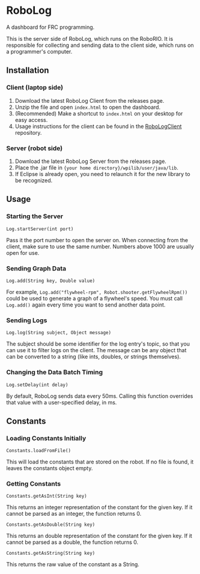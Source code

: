 # RoboLog
A dashboard for FRC programming.

This is the server side of RoboLog, which runs on the RoboRIO. It is responsible for collecting and sending data to the client side, which runs on a programmer's computer.

## Installation
### Client (laptop side)
1. Download the latest RoboLog Client from the releases page.
2. Unzip the file and open `index.html` to open the dashboard.
3. (Recommended) Make a shortcut to `index.html` on your desktop for easy access.
4. Usage instructions for the client can be found in the [RoboLogClient](https://github.com/cruzsbrian/RoboLogClient) repository.

### Server (robot side)
1. Download the latest RoboLog Server from the releases page.
2. Place the .jar file in `{your home directory}/wpilib/user/java/lib`.
3. If Eclipse is already open, you need to relaunch it for the new library to be recognized.

## Usage
### Starting the Server
`Log.startServer(int port)`

Pass it the port number to open the server on. When connecting from the client, make sure to use the same number. Numbers above 1000 are usually open for use.

### Sending Graph Data
`Log.add(String key, Double value)` 

For example, `Log.add("flywheel-rpm", Robot.shooter.getFlywheelRpm())` could be used to generate a graph of a flywheel's speed. You must call `Log.add()` again every time you want to send another data point.

### Sending Logs
`Log.log(String subject, Object message)`

The subject should be some identifier for the log entry's topic, so that you can use it to filter logs on the client. The message can be any object that can be converted to a string (like ints, doubles, or strings themselves).

### Changing the Data Batch Timing
`Log.setDelay(int delay)`

By default, RoboLog sends data every 50ms. Calling this function overrides that value with a user-specified delay, in ms.

## Constants
### Loading Constants Initially
`Constants.loadFromFile()`

This will load the constants that are stored on the robot. If no file is found, it leaves the constants object empty.


### Getting Constants
`Constants.getAsInt(String key)`

This returns an integer representation of the constant for the given key. If it cannot be parsed as an integer, the function returns 0.

`Constants.getAsDouble(String key)`

This returns an double representation of the constant for the given key. If it cannot be parsed as a double, the function returns 0.

`Constants.getAsString(String key)`

This returns the raw value of the constant as a String.
